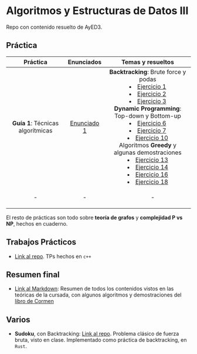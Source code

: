 # Algoritmos y Estructuras de Datos III

Repo con contenido resuelto de AyED3.  

## Práctica

| **Práctica** | **Enunciados**|**Temas y resueltos**| 
|:------------:|:-------------:|:------------:| 
| **Guía 1**: Técnicas algorítmicas | [Enunciado 1](/Practicas/Enunciados/guia1.pdf) | **Backtracking**: Brute force y podas <li>[Ejercicio 1](/Practicas/Guia1/BackTracking/ejercicio1.md)</li><li>[Ejercicio 2](/Practicas/Guia1/BackTracking/ejercicio2.md)</li><li>[Ejercicio 3](/Practicas/Guia1/BackTracking/ejercicio3.md)</li>**Dynamic Programming**: Top-down y Bottom-up <li>[Ejercicio 6](/Practicas/Guia1/DynamicProgramming/ejercicio6.md)</li><li>[Ejercicio 7](/Practicas/Guia1/DynamicProgramming/ejercicio7.md)</li><li>[Ejercicio 10](/Practicas/Guia1/DynamicProgramming/ejercicio10.md)</li>Algoritmos **Greedy** y  algunas demostraciones <li>[Ejercicio 13](/Practicas/Guia1/Greedy/ejercicio13.md)</li><li>[Ejercicio 14](/Practicas/Guia1/Greedy/ejercicio14.md)</li><li>[Ejercicio 16](/Practicas/Guia1/Greedy/ejercicio16.md)</li><li>[Ejercicio 18](/Practicas/Guia1/Greedy/ejercicio18.md)</li> |
| -       | - | <ul>-</ul> |

El resto de prácticas son todo sobre **teoría de grafos** y **complejidad P vs NP**, hechos en cuaderno.

## Trabajos Prácticos

- [Link al repo](https://github.com/matuneville/uba-algo3-TPs). TPs hechos en `c++`

## Resumen final

- [Link al Markdown](/Resumen_Final/super_ultra_mega_RESUMEN_para_el_FINAL.md): Resumen de todos los contenidos vistos en las teóricas de la cursada, con algunos algoritmos y demostraciones del [libro de Cormen](https://en.wikipedia.org/wiki/Introduction_to_Algorithms)

## Varios

- **Sudoku**, con Backtracking: [Link al repo](https://github.com/matuneville/sudoku_backtracking_solver). Problema clásico de fuerza bruta, visto en clase. Implementado como práctica de backtracking, en `Rust`.
